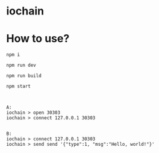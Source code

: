 # iochain

# How to use?

``` shell
npm i

npm run dev

npm run build

npm start



A:
iochain > open 30303
iochain > connect 127.0.0.1 30303


B:
iochain > connect 127.0.0.1 30303
iochain > send send '{"type":1, "msg":"Hello, world!"}'

```
